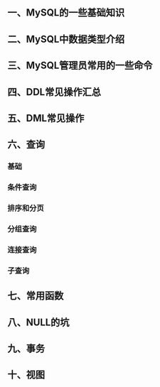 ## 一、MySQL的一些基础知识





## 二、MySQL中数据类型介绍





## 三、MySQL管理员常用的一些命令



## 四、DDL常见操作汇总



## 五、DML常见操作



## 六、查询

### 基础



### 条件查询



### 排序和分页



### 分组查询



### 连接查询





### 子查询





## 七、常用函数







## 八、NULL的坑





## 九、事务





## 十、视图









































